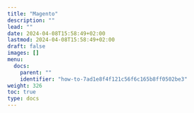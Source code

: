 ```yaml
---
title: "Magento"
description: ""
lead: ""
date: 2024-04-08T15:58:49+02:00
lastmod: 2024-04-08T15:58:49+02:00
draft: false
images: []
menu:
  docs:
    parent: ""
    identifier: "how-to-7ad1e8f4f121c56f6c165b8ff0502be3"
weight: 326
toc: true
type: docs
---
```

